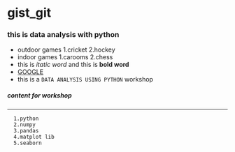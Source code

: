 # gist_git

### this is data analysis with python
  

 - outdoor games
       1.cricket
       2.hockey
 - indoor games
       1.carooms
       2.chess
- this is *itatic word* and this is **bold word**
- [GOOGLE](https://www.google.com)
- this is a `DATA ANALYSIS USING PYTHON` workshop


##### content for workshop

 ***
      1.python
      2.numpy
      3.pandas
      4.matplot lib
      5.seaborn
